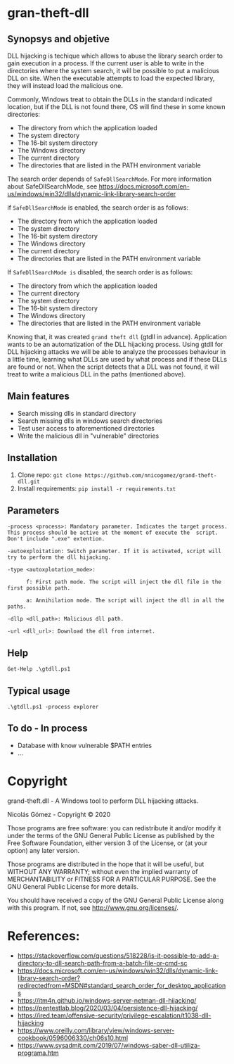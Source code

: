 # gran-theft-dll

## Synopsys and objetive
DLL hijacking is techique which allows to abuse the library search order to gain execution in a process. If the current user is able to write in the directories where the system search, it will be possible to put a malicious DLL on site. When the executable attempts to load the expected library, they will instead load the malicious one. 

Commonly, Windows treat to obtain the DLLs in the standard indicated location, but if the DLL is not found there, OS will find these in some known directories:

* The directory from which the application loaded
* The system directory
* The 16-bit system directory
* The Windows directory
* The current directory
* The directories that are listed in the PATH environment variable

The search order depends of `SafeDllSearchMode`.
For more information about SafeDllSearchMode, see https://docs.microsoft.com/en-us/windows/win32/dlls/dynamic-link-library-search-order

if `SafeDllSearchMode` is enabled, the search order is as follows:
* The directory from which the application loaded
* The system directory
* The 16-bit system directory
* The Windows directory
* The current directory
* The directories that are listed in the PATH environment variable

If `SafeDllSearchMode is` disabled, the search order is as follows:
* The directory from which the application loaded
* The current directory
* The system directory
* The 16-bit system directory
* The Windows directory
* The directories that are listed in the PATH environment variable

Knowing that, it was created `grand theft dll` (gtdll in advance). Application wants to be an automatization of the DLL hijacking process. Using gtdll for DLL hijacking attacks we will be able to analyze the processes behaviour in a little time, learning what DLLs are used by what process and if these DLLs are found or not. When the script detects that a DLL was not found, it will treat to write a malicious DLL in the paths (mentioned above). 

## Main features
* Search missing dlls in standard directory
* Search missing dlls in windows search directories
* Test user access to aforementioned directories
* Write the malicious dll in "vulnerable" directories

## Installation
1. Clone repo:
`git clone https://github.com/nnicogomez/grand-theft-dll.git`
2. Install requirements:
`pip install -r requirements.txt`

## Parameters
```
-process <process>: Mandatory parameter. Indicates the target process. This process should be active at the moment of execute the  script. Don't include ".exe" extention.  

-autoexploitation: Switch parameter. If it is activated, script will try to perform the dll hijacking.  

-type <autoxplotation_mode>:  

      f: First path mode. The script will inject the dll file in the first possible path.  
  
      a: Annihilation mode. The script will inject the dll in all the paths.  
  
-dllp <dll_path>: Malicious dll path.  

-url <dll_url>: Download the dll from internet. 
```

## Help
`Get-Help .\gtdll.ps1`

## Typical usage
`.\gtdll.ps1 -process explorer`

## To do - In process
* Database with know vulnerable $PATH entries
* ...

# Copyright
grand-theft.dll - A Windows tool to perform DLL hijacking attacks.

Nicolás Gómez - Copyright © 2020

Those programs are free software: you can redistribute it and/or modify it under the terms of the GNU General Public License as published by the Free Software Foundation, either version 3 of the License, or (at your option) any later version.

Those programs are distributed in the hope that it will be useful, but WITHOUT ANY WARRANTY; without even the implied warranty of MERCHANTABILITY or FITNESS FOR A PARTICULAR PURPOSE. See the GNU General Public License for more details.

You should have received a copy of the GNU General Public License along with this program. If not, see http://www.gnu.org/licenses/.

# References:
* https://stackoverflow.com/questions/518228/is-it-possible-to-add-a-directory-to-dll-search-path-from-a-batch-file-or-cmd-sc
* https://docs.microsoft.com/en-us/windows/win32/dlls/dynamic-link-library-search-order?redirectedfrom=MSDN#standard_search_order_for_desktop_applications
* https://itm4n.github.io/windows-server-netman-dll-hijacking/
* https://pentestlab.blog/2020/03/04/persistence-dll-hijacking/
* https://ired.team/offensive-security/privilege-escalation/t1038-dll-hijacking
* https://www.oreilly.com/library/view/windows-server-cookbook/0596006330/ch06s10.html
* https://www.sysadmit.com/2019/07/windows-saber-dll-utiliza-programa.htm
